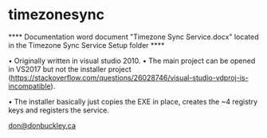 # timezonesync

**** Documentation word document "Timezone Sync Service.docx" located in the Timezone Sync Service Setup folder ****

•	Originally written in visual studio 2010.
•	The main project can be opened in VS2017 but not the installer project
  (https://stackoverflow.com/questions/26028746/visual-studio-vdproj-is-incompatible).

•	The installer basically just copies the EXE in place, creates the ~4 registry keys and registers the service.

don@donbuckley.ca

